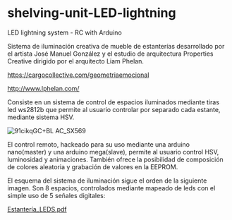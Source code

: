 # shelving-unit-LED-lightning
LED lightning system - RC with Arduino

Sistema de iluminación creativa de mueble de estanterías desarrollado por el artista José Manuel González y el 
estudio de arquitectura Properties Creative dirigido por el arquitecto Liam Phelan.

https://cargocollective.com/geometriaemocional

http://www.lphelan.com/

Consiste en un sistema de control de espacios iluminados mediante tiras led ws2812b
que permite al usuario controlar por separado cada estante, mediante sistema HSV.

![91cikqGC+BL _AC_SX569_](https://user-images.githubusercontent.com/20140969/70261234-4ba52680-1792-11ea-8d23-bb63ed30e717.jpg)

El control remoto, hackeado para su uso mediante una arduino nano(master) y una arduino mega(slave),
permite al usuario control HSV, luminosidad y animaciones. También ofrece la posibilidad de composición de colores 
aleatoria y grabación de valores en la EEPROM.

El esquema del sistema de iluminación sigue el orden de la siguiente imagen. Son 8 espacios, controlados mediante mapeado de leds con el simple uso de 5 señales digitales:

[Estantería_LEDS.pdf](https://github.com/Caleiduino/shelving-unit-LED-lightning/files/3928401/Estanteria_LEDS.pdf)



